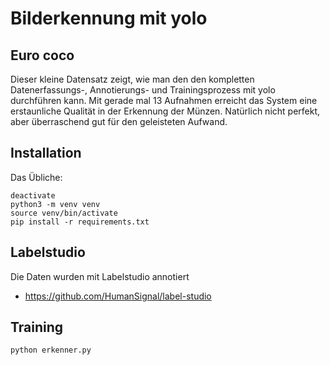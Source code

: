 # Bilderkennung mit yolo


## Euro coco

Dieser kleine Datensatz zeigt, wie man den den kompletten Datenerfassungs-, Annotierungs- und Trainingsprozess mit yolo durchführen kann.
Mit gerade mal 13 Aufnahmen erreicht das System eine erstaunliche Qualität in der Erkennung der Münzen. Natürlich nicht perfekt,
aber überraschend gut für den geleisteten Aufwand.

## Installation

Das Übliche:

```
deactivate
python3 -m venv venv
source venv/bin/activate
pip install -r requirements.txt

```


## Labelstudio

Die Daten wurden mit Labelstudio annotiert

- https://github.com/HumanSignal/label-studio

## Training

```
python erkenner.py

```


